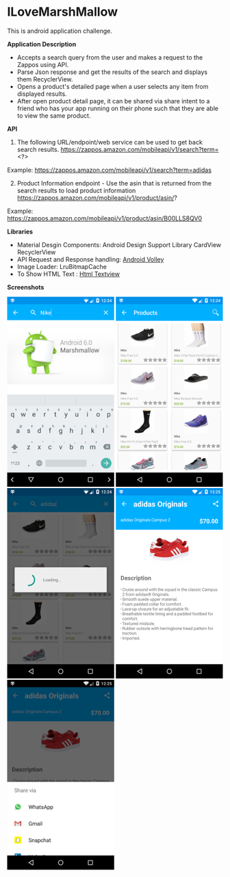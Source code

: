 # ILoveMarshMallow
This is android application challenge.


**Application Description**

* Accepts a search query from the user and makes a request to the Zappos using API.
* Parse Json response and get the results of the search and displays them RecyclerView.
* Opens a product's detailed page when a user selects any item from displayed results.
* After open product detail page, it can be shared via share intent to a friend who has your app running on their      phone such that they are able to view the same product.


**API**

1)  The following URL/endpoint/web service can be used to get back search results.
https://zappos.amazon.com/mobileapi/v1/search?term=<?>

Example:
https://zappos.amazon.com/mobileapi/v1/search?term=adidas

2)  Product Information endpoint - 
Use the asin that is returned from the search results to load product information
https://zappos.amazon.com/mobileapi/v1/product/asin/?

Example:
https://zappos.amazon.com/mobileapi/v1/product/asin/B00LLS8QV0

**Libraries**

* Material Desgin Components: Android Design Support Library
                            CardView
                            RecyclerView
* API Request and Response handling: [Android Volley](https://developer.android.com/training/volley/index.html)
* Image Loader: LruBitmapCache
* To Show HTML Text : [Html Textview](https://github.com/sufficientlysecure/html-textview)


**Screenshots**

<img src=https://github.com/saurabhkpatel/ILoveMarshMallow/blob/master/screenshots/MainActivity.png width="250"/>
<img src=https://github.com/saurabhkpatel/ILoveMarshMallow/blob/master/screenshots/SearchResults.png width="250"/>
<img src=https://github.com/saurabhkpatel/ILoveMarshMallow/blob/master/screenshots/NewSearch.png width="250"/>
<img src=https://github.com/saurabhkpatel/ILoveMarshMallow/blob/master/screenshots/Details.png width="250"/>
<img src=https://github.com/saurabhkpatel/ILoveMarshMallow/blob/master/screenshots/Share.png width="250"/>

